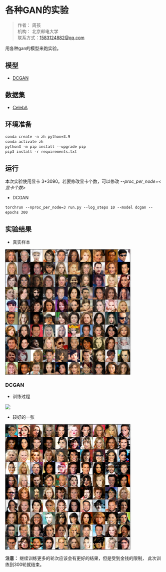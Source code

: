 # 各种GAN的实验
> 作者： 周孩\
> 机构： 北京邮电大学\
> 联系方式：1583124882@qq.com 

用各种gan的模型来跑实验。

## 模型
* [DCGAN](https://arxiv.org/abs/1511.06434)

## 数据集
* [CelebA](https://drive.google.com/drive/folders/1YRRaC3LWLHorVhFNJPzVqLrUlA10eLEJ)

## 环境准备
```
conda create -n zh python=3.9
conda activate zh
python3 -m pip install --upgrade pip
pip3 install -r requirements.txt
```

## 运行
本次实验使用显卡 3*3090。若要修改显卡个数，可以修改 *--proc_per_node=<显卡个数>*
* DCGAN
```
torchrun --nproc_per_node=3 run.py --log_steps 10 --model dcgan --epochs 300
```

## 实验结果
* 真实样本

<img src="Image/real_0.png" alt="真是样本" width="400" align=center />

### DCGAN
* 训练过程

<img src="Image/DCGAN/train_epoch.gif" width="400" align=center />

* 较好的一张

<img src="Image/DCGAN/fake_224.png" width="400" align=center/>


**注意：** 继续训练更多的轮次应该会有更好的结果，但是受到金钱的限制，
此次训练到300轮就结束。